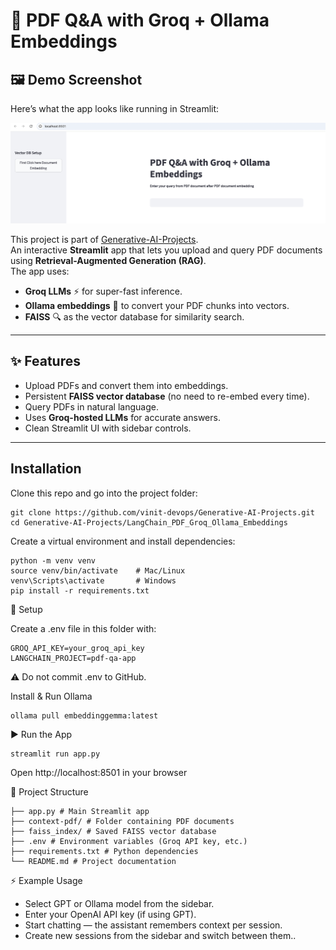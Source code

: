 # 📄 PDF Q&A with Groq + Ollama Embeddings

## 🖼️ Demo Screenshot

Here’s what the app looks like running in Streamlit:

![App Screenshot](images/app_screenshot-2.png)

This project is part of [Generative-AI-Projects](../).  
An interactive **Streamlit** app that lets you upload and query PDF documents using **Retrieval-Augmented Generation (RAG)**.  
The app uses:

- **Groq LLMs** ⚡ for super-fast inference.  
- **Ollama embeddings** 🧩 to convert your PDF chunks into vectors.  
- **FAISS** 🔍 as the vector database for similarity search.  

---

## ✨ Features
- Upload PDFs and convert them into embeddings.  
- Persistent **FAISS vector database** (no need to re-embed every time).  
- Query PDFs in natural language.  
- Uses **Groq-hosted LLMs** for accurate answers.  
- Clean Streamlit UI with sidebar controls.

---

## Installation

Clone this repo and go into the project folder:
```
git clone https://github.com/vinit-devops/Generative-AI-Projects.git
cd Generative-AI-Projects/LangChain_PDF_Groq_Ollama_Embeddings
```
Create a virtual environment and install dependencies:
```
python -m venv venv
source venv/bin/activate    # Mac/Linux
venv\Scripts\activate       # Windows
pip install -r requirements.txt
```
🔑 Setup

Create a .env file in this folder with:
```
GROQ_API_KEY=your_groq_api_key
LANGCHAIN_PROJECT=pdf-qa-app

```
⚠️ Do not commit .env to GitHub.

Install & Run Ollama

```
ollama pull embeddinggemma:latest
```

▶️ Run the App
```
streamlit run app.py
```
Open http://localhost:8501 in your browser


📂 Project Structure
```
├── app.py # Main Streamlit app
├── context-pdf/ # Folder containing PDF documents
├── faiss_index/ # Saved FAISS vector database
├── .env # Environment variables (Groq API key, etc.)
├── requirements.txt # Python dependencies
└── README.md # Project documentation
```
⚡ Example Usage
- Select GPT or Ollama model from the sidebar.
- Enter your OpenAI API key (if using GPT).
- Start chatting — the assistant remembers context per session.
- Create new sessions from the sidebar and switch between them..
